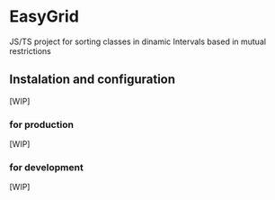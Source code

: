 # EasyGrid

JS/TS project for sorting classes in dinamic Intervals based in mutual restrictions

## Instalation and configuration

[WIP]

### for production

[WIP]

### for development

[WIP]